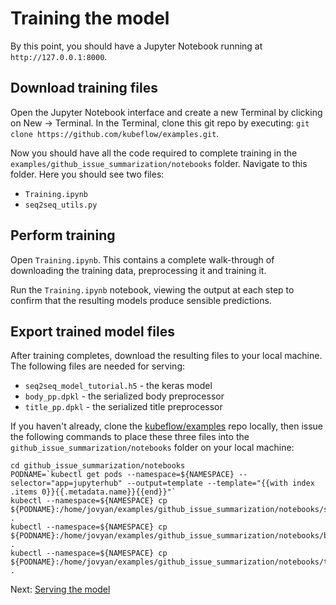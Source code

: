 # Training the model

By this point, you should have a Jupyter Notebook running at `http://127.0.0.1:8000`.

## Download training files

Open the Jupyter Notebook interface and create a new Terminal by clicking on New -> Terminal. In the Terminal, clone this git repo by executing: `git clone https://github.com/kubeflow/examples.git`.

Now you should have all the code required to complete training in the `examples/github_issue_summarization/notebooks` folder. Navigate to this folder. Here you should see two files:

*    `Training.ipynb`
*    `seq2seq_utils.py`

## Perform training

Open `Training.ipynb`. This contains a complete walk-through of downloading the training data, preprocessing it and training it.

Run the `Training.ipynb` notebook, viewing the output at each step to confirm that the resulting models produce sensible predictions.

## Export trained model files

After training completes, download the resulting files to your local machine. The following files are needed for serving:

* `seq2seq_model_tutorial.h5` - the keras model
* `body_pp.dpkl` - the serialized body preprocessor
* `title_pp.dpkl` - the serialized title preprocessor

If you haven't already, clone the [kubeflow/examples](https://github.com/kubeflow/examples) repo locally, then issue the following commands to place these three files into the `github_issue_summarization/notebooks` folder on your local machine:

```
cd github_issue_summarization/notebooks
PODNAME=`kubectl get pods --namespace=${NAMESPACE} --selector="app=jupyterhub" --output=template --template="{{with index .items 0}}{{.metadata.name}}{{end}}"`
kubectl --namespace=${NAMESPACE} cp ${PODNAME}:/home/jovyan/examples/github_issue_summarization/notebooks/seq2seq_model_tutorial.h5 .
kubectl --namespace=${NAMESPACE} cp ${PODNAME}:/home/jovyan/examples/github_issue_summarization/notebooks/body_pp.dpkl .
kubectl --namespace=${NAMESPACE} cp ${PODNAME}:/home/jovyan/examples/github_issue_summarization/notebooks/title_pp.dpkl .
```


Next: [Serving the model](serving_the_model.md)

